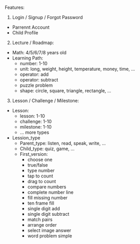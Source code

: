 Features:

1. Login / Signup / Forgot Password

- Parrennt Account
- Child Profile

2. Lecture / Roadmap:

- Math: 4/5/6/7/8 years old
- Learning Path:
  - number: 1-10
  - unit: long, weight, height, temperature, money, time, ...
  - operator: add
  - operator: subtract
  - puzzle problem
  - shape: circle, square, triangle, rectangle, ...

3. Lesson / Challenge / Milestone:

- Lesson:
  - lesson: 1-10
  - challenge: 1-10
  - milestone: 1-10
  - ... more types
- Lession_type
  - Parent_type: listen, read, speak, write, ...
  - Child_type: quiz, game, ...
  - First_version:
    - choose one
    - true/false
    - type number
    - tap to count
    - drag to count
    - compare numbers
    - complete number line
    - fill missing number
    - ten frame fill
    - single digit add
    - single digit subtract
    - match pairs
    - arrange order
    - select image answer
    - word problem simple
